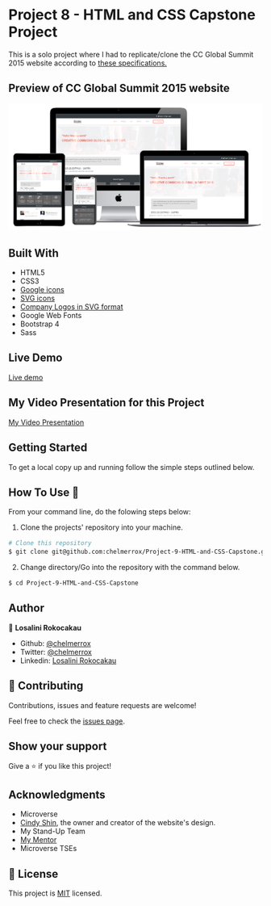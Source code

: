 # Project 8 - HTML and CSS Capstone Project

This is a solo project where I had to replicate/clone the CC Global Summit 2015 website according to <a href="https://www.behance.net/gallery/29845175/CC-Global-Summit-2015">these specifications.</a>

## Preview of CC Global Summit 2015 website

![Website preview](images/website_preview.png)

## Built With

- HTML5
- CSS3
- <a href="https://materializecss.com/icons.html">Google icons</a>
- <a href="https://www.flaticon.com/">SVG icons</a>
- <a href="https://www.logo.wine/logo/Airbnb">Company Logos in SVG format</a>
- Google Web Fonts
- Bootstrap 4
- Sass

## Live Demo

<a href="https://raw.githack.com/chelmerrox/Project-9-HTML-and-CSS-Capstone/project-draft/main.html">Live demo</a>

## My Video Presentation for this Project

<a href="https://www.loom.com/share/6c1e341293b44b44bd55ff3825564716">My Video Presentation</a>

## Getting Started

To get a local copy up and running follow the simple steps outlined below.

## How To Use 🔧

From your command line, do the folowing steps below:
​
1. Clone the projects' repository into your machine.

```bash
# Clone this repository
$ git clone git@github.com:chelmerrox/Project-9-HTML-and-CSS-Capstone.git

```
2. Change directory/Go into the repository with the command below.

```bash
$ cd Project-9-HTML-and-CSS-Capstone

```

## Author

👤 **Losalini Rokocakau**
​
- Github: [@chelmerrox](https://github.com/chelmerrox)
- Twitter: [@chelmerrox](https://twitter.com/chelmerrox)
- Linkedin: [Losalini Rokocakau](https://www.linkedin.com/in/losalini-rokocakau)

## 🤝 Contributing

  Contributions, issues and feature requests are welcome!

  Feel free to check the [issues page](https://github.com/chelmerrox/Project-9-HTML-and-CSS-Capstone/issues).

## Show your support

Give a ⭐️ if you like this project!

## Acknowledgments

- Microverse
- <a href="https://www.behance.net/adagio07">Cindy Shin</a>, the owner and creator of the website's design.
- My Stand-Up Team
- <a href="https://github.com/BrittanyBlake">My Mentor</a>
- Microverse TSEs

## 📝 License

This project is [MIT](LICENSE.txt) licensed.